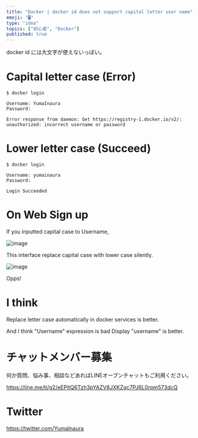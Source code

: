 ```yaml
---
title: "Docker | docker id does not support capital letter user name"
emoji: "🖥"
type: "idea"
topics: ["初心者", "Docker"]
published: true
---
```


docker id には大文字が使えないっぽい。

# Capital letter case (Error)

```
$ docker login
```

```
Username: YumaInaura
Password:
```

```
Error response from daemon: Get https://registry-1.docker.io/v2/: unauthorized: incorrect username or password
```

# Lower letter case (Succeed)

```
$ docker login
```

```
Username: yumainaura
Password:
```

```
Login Succeeded
```

# On Web Sign up

If you inputted capital case to Username,

![image](https://qiita-image-store.s3.amazonaws.com/0/89618/d2d70536-d414-646f-4a5f-e92f2e67023b.png)

This interface replace capital case with lower case silently.

![image](https://qiita-image-store.s3.amazonaws.com/0/89618/5ef00f20-c0d5-fa6a-96ba-5e6a035579b5.png)

Opps!

# I think

Replace letter case automatically in docker services is better.

And I think "Username" expression is bad 
Display "username" is better.










<!-- Update From Qiita API -->

# チャットメンバー募集


何か質問、悩み事、相談などあればLINEオープンチャットもご利用ください。

https://line.me/ti/g2/eEPltQ6Tzh3pYAZV8JXKZqc7PJ6L0rpm573dcQ





# Twitter


https://twitter.com/YumaInaura


<!-- Update From Qiita API -->


